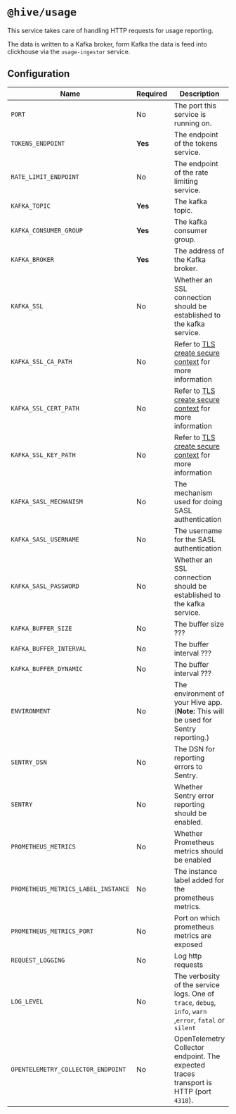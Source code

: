 # `@hive/usage`

This service takes care of handling HTTP requests for usage reporting.

The data is written to a Kafka broker, form Kafka the data is feed into clickhouse via the
`usage-ingestor` service.

## Configuration

| Name                                | Required | Description                                                                                                                                          | Example Value                                        |
| ----------------------------------- | -------- | ---------------------------------------------------------------------------------------------------------------------------------------------------- | ---------------------------------------------------- |
| `PORT`                              | No       | The port this service is running on.                                                                                                                 | `4001`                                               |
| `TOKENS_ENDPOINT`                   | **Yes**  | The endpoint of the tokens service.                                                                                                                  | `http://127.0.0.1:6001`                              |
| `RATE_LIMIT_ENDPOINT`               | No       | The endpoint of the rate limiting service.                                                                                                           | `http://127.0.0.1:4012`                              |
| `KAFKA_TOPIC`                       | **Yes**  | The kafka topic.                                                                                                                                     | `usage_reports_v2`                                   |
| `KAFKA_CONSUMER_GROUP`              | **Yes**  | The kafka consumer group.                                                                                                                            | `usage_reports_v2`                                   |
| `KAFKA_BROKER`                      | **Yes**  | The address of the Kafka broker.                                                                                                                     | `127.0.0.1:29092`                                    |
| `KAFKA_SSL`                         | No       | Whether an SSL connection should be established to the kafka service.                                                                                | `1` (enabled) or `0` (disabled)                      |
| `KAFKA_SSL_CA_PATH`                 | No       | Refer to [TLS create secure context](https://nodejs.org/dist/latest-v8.x/docs/api/tls.html#tls_tls_createsecurecontext_options) for more information | `./path_to_ca`                                       |
| `KAFKA_SSL_CERT_PATH`               | No       | Refer to [TLS create secure context](https://nodejs.org/dist/latest-v8.x/docs/api/tls.html#tls_tls_createsecurecontext_options) for more information | `./path_to_cert`                                     |
| `KAFKA_SSL_KEY_PATH`                | No       | Refer to [TLS create secure context](https://nodejs.org/dist/latest-v8.x/docs/api/tls.html#tls_tls_createsecurecontext_options) for more information | `./path_to_key`                                      |
| `KAFKA_SASL_MECHANISM`              | No       | The mechanism used for doing SASL authentication                                                                                                     | `plain` or `scram-sha-256` or `scram-sha-512`        |
| `KAFKA_SASL_USERNAME`               | No       | The username for the SASL authentication                                                                                                             | `letmein`                                            |
| `KAFKA_SASL_PASSWORD`               | No       | Whether an SSL connection should be established to the kafka service.                                                                                | `letmein`                                            |
| `KAFKA_BUFFER_SIZE`                 | No       | The buffer size ???                                                                                                                                  | `12`                                                 |
| `KAFKA_BUFFER_INTERVAL`             | No       | The buffer interval ???                                                                                                                              | `1`                                                  |
| `KAFKA_BUFFER_DYNAMIC`              | No       | The buffer interval ???                                                                                                                              | `1`                                                  |
| `ENVIRONMENT`                       | No       | The environment of your Hive app. (**Note:** This will be used for Sentry reporting.)                                                                | `staging`                                            |
| `SENTRY_DSN`                        | No       | The DSN for reporting errors to Sentry.                                                                                                              | `https://dooobars@o557896.ingest.sentry.io/12121212` |
| `SENTRY`                            | No       | Whether Sentry error reporting should be enabled.                                                                                                    | `1` (enabled) or `0` (disabled)                      |
| `PROMETHEUS_METRICS`                | No       | Whether Prometheus metrics should be enabled                                                                                                         | `1` (enabled) or `0` (disabled)                      |
| `PROMETHEUS_METRICS_LABEL_INSTANCE` | No       | The instance label added for the prometheus metrics.                                                                                                 | `usage-service`                                      |
| `PROMETHEUS_METRICS_PORT`           | No       | Port on which prometheus metrics are exposed                                                                                                         | Defaults to `10254`                                  |
| `REQUEST_LOGGING`                   | No       | Log http requests                                                                                                                                    | `1` (enabled) or `0` (disabled)                      |
| `LOG_LEVEL`                         | No       | The verbosity of the service logs. One of `trace`, `debug`, `info`, `warn` ,`error`, `fatal` or `silent`                                             | `info` (default)                                     |
| `OPENTELEMETRY_COLLECTOR_ENDPOINT`  | No       | OpenTelemetry Collector endpoint. The expected traces transport is HTTP (port `4318`).                                                               | `http://localhost:4318/v1/traces`                    |
